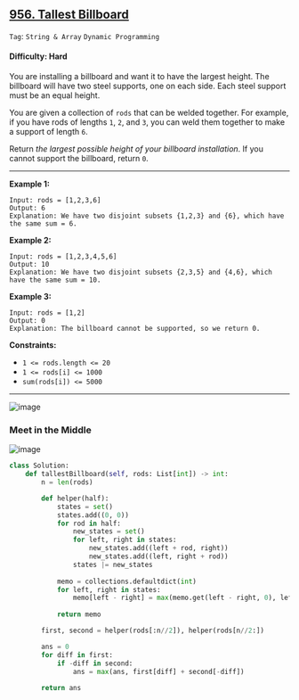 ## [956. Tallest Billboard](https://leetcode.com/problems/tallest-billboard/)

```Tag```: ```String & Array``` ```Dynamic Programming```

#### Difficulty: Hard

You are installing a billboard and want it to have the largest height. The billboard will have two steel supports, one on each side. Each steel support must be an equal height.

You are given a collection of ```rods``` that can be welded together. For example, if you have rods of lengths ```1```, ```2```, and ```3```, you can weld them together to make a support of length ```6```.

Return _the largest possible height of your billboard installation_. If you cannot support the billboard, return ```0```.

---

__Example 1:__
```
Input: rods = [1,2,3,6]
Output: 6
Explanation: We have two disjoint subsets {1,2,3} and {6}, which have the same sum = 6.
```

__Example 2:__
```
Input: rods = [1,2,3,4,5,6]
Output: 10
Explanation: We have two disjoint subsets {2,3,5} and {4,6}, which have the same sum = 10.
```

__Example 3:__
```
Input: rods = [1,2]
Output: 0
Explanation: The billboard cannot be supported, so we return 0.
```

__Constraints:__

- ```1 <= rods.length <= 20```
- ```1 <= rods[i] <= 1000```
- ```sum(rods[i]) <= 5000```

---

![image](https://leetcode.com/problems/tallest-billboard/Figures/956/1.png)

### Meet in the Middle

![image](https://leetcode.com/problems/tallest-billboard/Figures/956/9.png)

```Python
class Solution:
    def tallestBillboard(self, rods: List[int]) -> int:
        n = len(rods)

        def helper(half):
            states = set()
            states.add((0, 0))
            for rod in half:
                new_states = set()
                for left, right in states:
                    new_states.add((left + rod, right))
                    new_states.add((left, right + rod))
                states |= new_states
            
            memo = collections.defaultdict(int)
            for left, right in states:
                memo[left - right] = max(memo.get(left - right, 0), left)
            
            return memo

        first, second = helper(rods[:n//2]), helper(rods[n//2:])

        ans = 0
        for diff in first:
            if -diff in second:
                ans = max(ans, first[diff] + second[-diff])
            
        return ans
```
